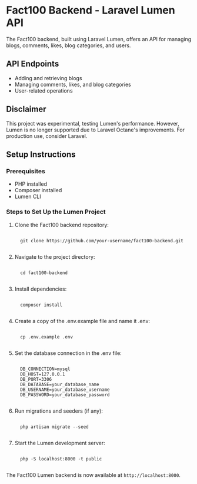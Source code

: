 <!DOCTYPE html>
<html>

<body>

<h1>Fact100 Backend - Laravel Lumen API</h1>

<p>The Fact100 backend, built using Laravel Lumen, offers an API for managing blogs, comments, likes, blog categories, and users.</p>

<h2>API Endpoints</h2>
<ul>
  <li>Adding and retrieving blogs</li>
  <li>Managing comments, likes, and blog categories</li>
  <li>User-related operations</li>
</ul>

<h2>Disclaimer</h2>
<p>This project was experimental, testing Lumen's performance. However, Lumen is no longer supported due to Laravel Octane's improvements. For production use, consider Laravel.</p>

<h2>Setup Instructions</h2>

<h3>Prerequisites</h3>
<ul>
  <li>PHP installed</li>
  <li>Composer installed</li>
  <li>Lumen CLI</li>
</ul>

<h3>Steps to Set Up the Lumen Project</h3>
<ol>
  <li>Clone the Fact100 backend repository:</li>
  <pre><code>
  git clone https://github.com/your-username/fact100-backend.git
  </code></pre>

  <li>Navigate to the project directory:</li>
  <pre><code>
  cd fact100-backend
  </code></pre>

  <li>Install dependencies:</li>
  <pre><code>
  composer install
  </code></pre>

  <li>Create a copy of the .env.example file and name it .env:</li>
  <pre><code>
  cp .env.example .env
  </code></pre>

  <li>Set the database connection in the .env file:</li>
  <pre><code>
  DB_CONNECTION=mysql
  DB_HOST=127.0.0.1
  DB_PORT=3306
  DB_DATABASE=your_database_name
  DB_USERNAME=your_database_username
  DB_PASSWORD=your_database_password
  </code></pre>

  <li>Run migrations and seeders (if any):</li>
  <pre><code>
  php artisan migrate --seed
  </code></pre>

  <li>Start the Lumen development server:</li>
  <pre><code>
  php -S localhost:8000 -t public
  </code></pre>
</ol>

<p>The Fact100 Lumen backend is now available at <code>http://localhost:8000</code>.</p>


</body>
</html>
